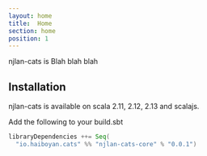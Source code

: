 ```yaml
---
layout: home
title:  Home
section: home
position: 1
---
```


njlan-cats is Blah blah blah

## Installation

njlan-cats is available on scala 2.11, 2.12, 2.13 and scalajs.

Add the following to your build.sbt
```scala
libraryDependencies ++= Seq(
  "io.haiboyan.cats" %% "njlan-cats-core" % "0.0.1")
```
